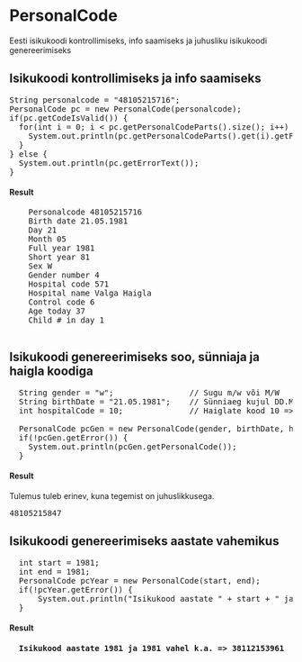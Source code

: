 # PersonalCode
Eesti isikukoodi kontrollimiseks, info saamiseks ja juhusliku isikukoodi genereerimiseks

<h2>Isikukoodi kontrollimiseks ja info saamiseks</h2>

<pre>
String personalcode = "48105215716";
PersonalCode pc = new PersonalCode(personalcode);
if(pc.getCodeIsValid()) {
  for(int i = 0; i < pc.getPersonalCodeParts().size(); i++) {
    System.out.println(pc.getPersonalCodeParts().get(i).getField() + " " + pc.getPersonalCodeParts().get(i).getResult());
  }
} else {
  System.out.println(pc.getErrorText());
}
</pre>

  <h4>Result</h4>
  <pre>
    Personalcode 48105215716
    Birth date 21.05.1981
    Day 21
    Month 05
    Full year 1981
    Short year 81
    Sex W
    Gender number 4
    Hospital code 571
    Hospital name Valga Haigla
    Control code 6
    Age today 37
    Child # in day 1
  </pre>

<h2>Isikukoodi genereerimiseks soo, sünniaja ja haigla koodiga</h2>

<pre>
  String gender = "w";                // Sugu m/w või M/W
  String birthDate = "21.05.1981";    // Sünniaeg kujul DD.MM.YYYY
  int hospitalCode = 10;              // Haiglate kood 10 => Valga haigla. Number vahemikus 0 - 13 k.a. 13 => Välismaalane

  PersonalCode pcGen = new PersonalCode(gender, birthDate, hospitalCode);
  if(!pcGen.getError()) {
    System.out.println(pcGen.getPersonalCode());
  }
</pre>

<h4>Result</h4>
Tulemus tuleb erinev, kuna tegemist on juhuslikkusega.
<pre>
48105215847
</pre>

<h2>Isikukoodi genereerimiseks aastate vahemikus</h2>

<pre>
  int start = 1981;
  int end = 1981;
  PersonalCode pcYear = new PersonalCode(start, end);
  if(!pcYear.getError()) {
      System.out.println("Isikukood aastate " + start + " ja " + end + " vahel k.a. => " + pcYear.getPersonalCode());
  }
</pre>

<h4>Result<h4>
<pre>
  Isikukood aastate 1981 ja 1981 vahel k.a. => 38112153961
</pre>
